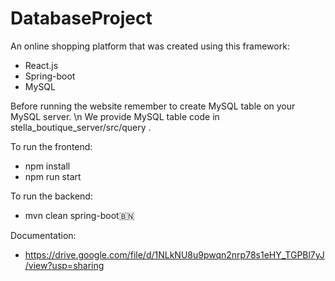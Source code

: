 # DatabaseProject

An online shopping platform that was created using this framework:
- React.js
- Spring-boot
- MySQL

Before running the website remember to create MySQL table on your MySQL server. \n
We provide MySQL table code in stella_boutique_server/src/query .

To run the frontend:
- npm install
- npm run start

To run the backend:
- mvn clean spring-boot🇧🇳

Documentation:
- https://drive.google.com/file/d/1NLkNU8u9pwqn2nrp78s1eHY_TGPBl7yJ/view?usp=sharing
